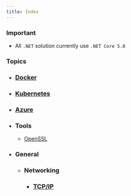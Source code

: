 ```yaml
---
title: Index
---
```


### Important
- All `.NET` solution currently use `.NET Core 5.0`

### Topics
- ### [Docker](docker)
- ### [Kubernetes](kubernetes)
- ### [Azure](Azure)
- ### Tools
  - [OpenSSL](OpenSSL)
- ### General
	- ### Networking
		- ### [TCP/IP](Topics/Networking/TcpIp)
